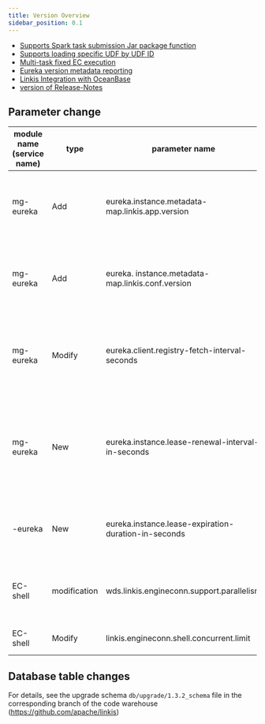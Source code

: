 ```yaml
--- 
title: Version Overview 
sidebar_position: 0.1 
--- 
```


- [Supports Spark task submission Jar package function](./spark-submit-jar.md) 
- [Supports loading specific UDF by UDF ID](./load-udf-by-udfid.md) 
- [Multi-task fixed EC execution](./ec-fix-label.md) 
- [Eureka version metadata reporting](./eureka-version-metadata.md) 
- [Linkis Integration with OceanBase](/blog/2023/03/08/linkis-integration-with-oceanbase) 
- [version of Release-Notes](/download/release-notes-1.3.2) 



## Parameter change 

| module name (service name) | type | parameter name | default value | description | 
|------|-----|-------------------------------------|-----|------------------------------|
| mg-eureka | Add | eureka.instance.metadata-map.linkis.app.version | ${linkis.app.version} | Eureka metadata report Linkis application version information | 
| mg-eureka | Add | eureka. instance.metadata-map.linkis.conf.version | None | Eureka metadata report Linkis service version information | 
| mg-eureka | Modify | eureka.client.registry-fetch-interval-seconds | 8 | Eureka Client pull service registration Information interval time (seconds) | 
| mg-eureka | New | eureka.instance.lease-renewal-interval-in-seconds | 4 | The frequency (seconds) at which eureka client sends heartbeats to the server | | mg 
-eureka | New | eureka.instance.lease-expiration-duration-in-seconds | 12 | eureka waits for the next heartbeat timeout (seconds) | | 
EC-shell | modification | wds.linkis.engineconn.support.parallelism | true | whether to enable Parallel execution of shell tasks | 
| EC-shell | Modify | linkis.engineconn.shell.concurrent.limit | 15 | Concurrent number of shell tasks | 


## Database table changes
For details, see the upgrade schema `db/upgrade/1.3.2_schema` file in the corresponding branch of the code warehouse (https://github.com/apache/linkis)
